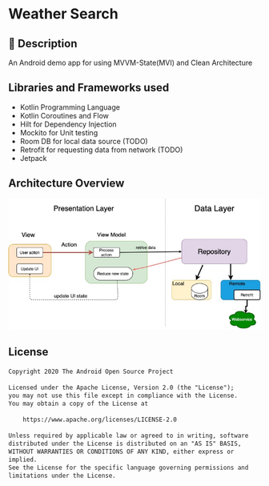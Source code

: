 # Weather Search

## :scroll: Description
An Android demo app for using MVVM-State(MVI) and Clean Architecture

## Libraries and Frameworks used
* Kotlin Programming Language
* Kotlin Coroutines and Flow
* Hilt for Dependency Injection
* Mockito for Unit testing
* Room DB for local data source (TODO)
* Retrofit for requesting data from network (TODO)
* Jetpack

## Architecture Overview
<img src="/misc/architecture.jpg" width="800">

## License
```
Copyright 2020 The Android Open Source Project

Licensed under the Apache License, Version 2.0 (the "License");
you may not use this file except in compliance with the License.
You may obtain a copy of the License at

    https://www.apache.org/licenses/LICENSE-2.0

Unless required by applicable law or agreed to in writing, software
distributed under the License is distributed on an "AS IS" BASIS,
WITHOUT WARRANTIES OR CONDITIONS OF ANY KIND, either express or implied.
See the License for the specific language governing permissions and
limitations under the License.
```
